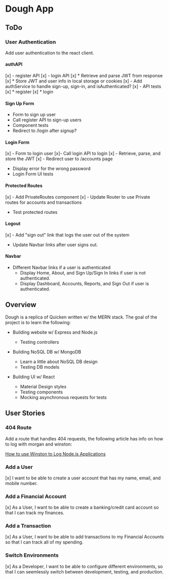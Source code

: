 # Dough App

## ToDo

### User Authentication
Add user authentication to the react client.

#### authAPI
[x] - register API
[x] - login API
  [x] * Retrieve and parse JWT from response
  [x] * Store JWT and user info in local storage or cookies
[x] - Add authService to handle sign-up, sign-in, and isAuthenticated?
[x] - API tests
  [x] * register
  [x] * login

#### Sign Up Form
- Form to sign up user
- Call register API to sign-up users
- Component tests
- Redirect to /login after signup?

#### Login Form
[x] - Form to login user
[x]- Call login API to login
[x] - Retrieve, parse, and store the JWT
[x] - Redirect user to /accounts page
- Display error for the wrong password
- Login Form UI tests

#### Protected Routes
[x] - Add PrivateRoutes component
[x] - Update Router to use Private routes for accounts and transactions
- Test protected routes

#### Logout
[x] - Add "sign out" link that logs the user out of the system
- Update Navbar links after user signs out.

#### Navbar
- Different Navbar links if a user is authenticated
  * Display Home, About, and Sign Up/Sign In links if  user is not authenticated.
  * Display Dashboard, Accounts, Reports, and  Sign Out if user is authenticated.
 

## Overview
Dough is a replica of Quicken written w/ the MERN stack. The goal of the project is to learn the following:

- Building website w/ Express and Node.js
  * Testing controllers

- Building NoSQL DB w/ MongoDB
  * Learn a little about NoSQL DB design
  * Testing DB models

- Building UI w/ React
  * Material Design styles
  * Testing components
  * Mocking asynchronous requests for tests

## User Stories

### 404 Route
Add a route that handles 404 requests, the following article has info on how to log with morgan and winston:

[How to use Winston to Log Node.js Applications](https://www.digitalocean.com/community/tutorials/how-to-use-winston-to-log-node-js-applications)

### Add a User
[x] I want to be able to create a user account that has my name, email, and mobile number.

### Add a Financial Account
[x] As a User, I want to be able to create a banking/credit card account so that I can track my finances.

### Add a Transaction
[x] As a User, I want to be able to add transactions to my Financial Accounts so that I can track all of my spending.

### Switch Environments
[x] As a Developer, I want to be able to configure different environments, so that I can seemlessly switch between development, testing, and production.